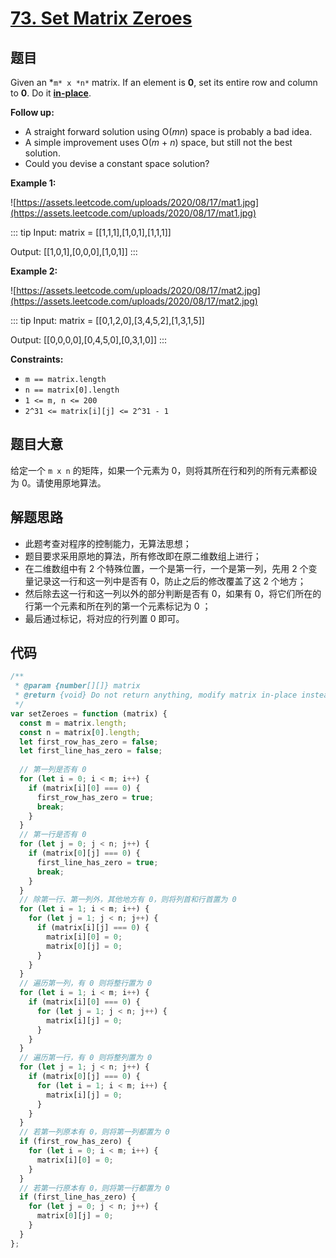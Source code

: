 # [73. Set Matrix Zeroes](https://leetcode.com/problems/set-matrix-zeroes/)

## 题目

Given an *`m* x *n*` matrix. If an element is **0**, set its entire row and column to **0**. Do it **[in-place](https://en.wikipedia.org/wiki/In-place_algorithm)**.

**Follow up:**

- A straight forward solution using O(_mn_) space is probably a bad idea.
- A simple improvement uses O(*m* + *n*) space, but still not the best solution.
- Could you devise a constant space solution?

**Example 1:**

![https://assets.leetcode.com/uploads/2020/08/17/mat1.jpg](https://assets.leetcode.com/uploads/2020/08/17/mat1.jpg)

::: tip
Input: matrix = [[1,1,1],[1,0,1],[1,1,1]]

Output: [[1,0,1],[0,0,0],[1,0,1]]
:::

**Example 2:**

![https://assets.leetcode.com/uploads/2020/08/17/mat2.jpg](https://assets.leetcode.com/uploads/2020/08/17/mat2.jpg)

::: tip
Input: matrix = [[0,1,2,0],[3,4,5,2],[1,3,1,5]]

Output: [[0,0,0,0],[0,4,5,0],[0,3,1,0]]
:::

**Constraints:**

- `m == matrix.length`
- `n == matrix[0].length`
- `1 <= m, n <= 200`
- `2^31 <= matrix[i][j] <= 2^31 - 1`

## 题目大意

给定一个 `m x n` 的矩阵，如果一个元素为 0，则将其所在行和列的所有元素都设为 0。请使用原地算法。

## 解题思路

- 此题考查对程序的控制能力，无算法思想；
- 题目要求采用原地的算法，所有修改即在原二维数组上进行；
- 在二维数组中有 2 个特殊位置，一个是第一行，一个是第一列，先用 2 个变量记录这一行和这一列中是否有 0，防止之后的修改覆盖了这 2 个地方；
- 然后除去这一行和这一列以外的部分判断是否有 0，如果有 0，将它们所在的行第一个元素和所在列的第一个元素标记为 0 ；
- 最后通过标记，将对应的行列置 0 即可。

## 代码

```javascript
/**
 * @param {number[][]} matrix
 * @return {void} Do not return anything, modify matrix in-place instead.
 */
var setZeroes = function (matrix) {
  const m = matrix.length;
  const n = matrix[0].length;
  let first_row_has_zero = false;
  let first_line_has_zero = false;
  
  // 第一列是否有 0
  for (let i = 0; i < m; i++) {
    if (matrix[i][0] === 0) {
      first_row_has_zero = true;
      break;
    }
  }
  // 第一行是否有 0
  for (let j = 0; j < n; j++) {
    if (matrix[0][j] === 0) {
      first_line_has_zero = true;
      break;
    }
  }
  // 除第一行、第一列外，其他地方有 0，则将列首和行首置为 0
  for (let i = 1; i < m; i++) {
    for (let j = 1; j < n; j++) {
      if (matrix[i][j] === 0) {
        matrix[i][0] = 0;
        matrix[0][j] = 0;
      }
    }
  }
  // 遍历第一列，有 0 则将整行置为 0
  for (let i = 1; i < m; i++) {
    if (matrix[i][0] === 0) {
      for (let j = 1; j < n; j++) {
        matrix[i][j] = 0;
      }
    }
  }
  // 遍历第一行，有 0 则将整列置为 0
  for (let j = 1; j < n; j++) {
    if (matrix[0][j] === 0) {
      for (let i = 1; i < m; i++) {
        matrix[i][j] = 0;
      }
    }
  }
  // 若第一列原本有 0，则将第一列都置为 0
  if (first_row_has_zero) {
    for (let i = 0; i < m; i++) {
      matrix[i][0] = 0;
    }
  }
  // 若第一行原本有 0，则将第一行都置为 0
  if (first_line_has_zero) {
    for (let j = 0; j < n; j++) {
      matrix[0][j] = 0;
    }
  }
};
```
